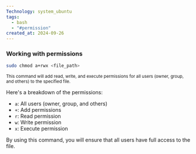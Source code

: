 ```yaml
---
Technology: system_ubuntu
tags:
  - bash
  - "#permission"
created_at: 2024-09-26
---
```

### Working with permissions
```bash
sudo chmod a+rwx <file_path>
```
<small>This command will add read, write, and execute permissions for all users (owner, group, and others) to the specified file.</small>

Here's a breakdown of the permissions:

- `a`: All users (owner, group, and others)
- `+`: Add permissions
- `r`: Read permission
- `w`: Write permission
- `x`: Execute permission

By using this command, you will ensure that all users have full access to the file.
